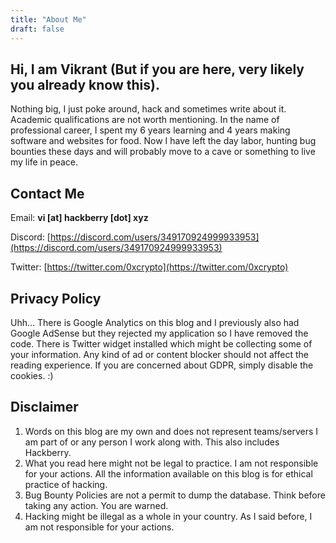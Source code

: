 ```yaml
---
title: "About Me"
draft: false
---
```


## Hi, I am Vikrant (But if you are here, very likely you already know this).
Nothing big, I just poke around, hack and sometimes write about it. Academic qualifications are not worth mentioning. In the name of professional career, I spent my 6 years learning and 4 years making software and websites for food. Now I have left the day labor, hunting bug bounties these days and will probably move to a cave or something to live my life in peace.

## Contact Me
Email: **vi [at] hackberry [dot] xyz**

Discord: [https://discord.com/users/349170924999933953](https://discord.com/users/349170924999933953)

Twitter: [https://twitter.com/0xcrypto](https://twitter.com/0xcrypto)

## Privacy Policy
Uhh... There is Google Analytics on this blog and I previously also had Google AdSense but they rejected my application so I have removed the code. There is Twitter widget installed which might be collecting some of your information. Any kind of ad or content blocker should not affect the reading experience. If you are concerned about GDPR, simply disable the cookies. :)

## Disclaimer
1. Words on this blog are my own and does not represent teams/servers I am part of or any person I work along with. This also includes Hackberry.
2. What you read here might not be legal to practice. I am not responsible for your actions. All the information available on this blog is for ethical practice of hacking.
3. Bug Bounty Policies are not a permit to dump the database. Think before taking any action. You are warned.
4. Hacking might be illegal as a whole in your country. As I said before, I am not responsible for your actions.
